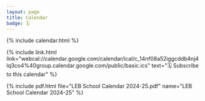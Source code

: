 ```yaml
---
layout: page
title: Calendar
badge: 🗓️
---
```


{% include calendar.html %}

{% include link.html link="webcal://calendar.google.com/calendar/ical/c_14nf08a52iggcddb4nj4lq3co4%40group.calendar.google.com/public/basic.ics" text="🗓 Subscribe to this calendar" %}

{% include pdf.html file="LEB School Calendar 2024-25.pdf" name="LEB School Calendar 2024-25" %}
